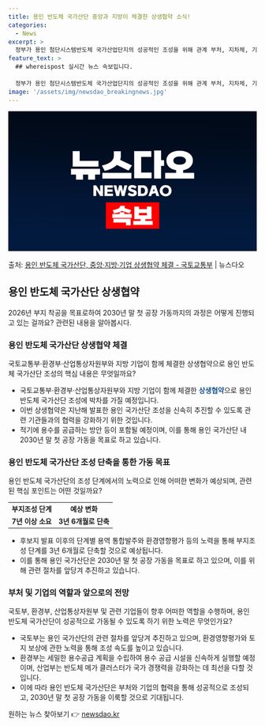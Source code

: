 ```yaml
---
title: 용인 반도체 국가산단 중앙과 지방이 체결한 상생협약 소식!
categories:
  - News
excerpt: >
  정부가 용인 첨단시스템반도체 국가산업단지의 성공적인 조성을 위해 관계 부처, 지차체, 기업과 상생협약을 체결…
feature_text: >
  ## whereispost 실시간 뉴스 속보입니다.

  정부가 용인 첨단시스템반도체 국가산업단지의 성공적인 조성을 위해 관계 부처, 지차체, 기업과 상생협약을 체결…
image: '/assets/img/newsdao_breakingnews.jpg'
---
```


![뉴스다오 속보](/assets/img/newsdao_breakingnews.jpg)

<p>출처: <a href="https://newsdao.kr/3607" rel="dofollow">용인 반도체 국가산단, 중앙·지방·기업 상생협약 체결 - 국토교통부</a> | 뉴스다오</p>

<h2 data-ke-size="size26">용인 반도체 국가산단 상생협약</h2>
<p data-ke-size="size16">2026년 부지 착공을 목표로하여 2030년 말 첫 공장 가동까지의 과정은 어떻게 진행되고 있는 걸까요? 관련된 내용을 알아봅시다.</p>

<h3>용인 반도체 국가산단 상생협약 체결</h3>
<p data-ke-size="size16">국토교통부·환경부·산업통상자원부와 지방 기업이 함께 체결한 상생협약으로 용인 반도체 국가산단 조성의 핵심 내용은 무엇일까요?</p>
<ul>
	<li>국토교통부·환경부·산업통상자원부와 지방 기업이 함께 체결한 <b><span style="color: #1a5490;">상생협약</span></b>으로 용인 반도체 국가산단 조성에 박차를 가질 예정입니다. </li>
	<li>이번 상생협약은 지난해 발표한 용인 국가산단 조성을 신속히 추진할 수 있도록 관련 기관들과의 협력을 강화하기 위한 것입니다.</li>
	<li>적기에 용수를 공급하는 방안 등이 포함될 예정이며, 이를 통해 용인 국가산단 내 2030년 말 첫 공장 가동을 목표로 하고 있습니다.</li>
</ul>

<h3>용인 반도체 국가산단 조성 단축을 통한 가동 목표</h3>
<p data-ke-size="size16">용인 반도체 국가산단의 조성 단계에서의 노력으로 인해 어떠한 변화가 예상되며, 관련된 핵심 포인트는 어떤 것일까요?</p>
<table>
	<tr>
		<td style="text-align: center; height: 17px;"><b>부지조성 단계</b></td>
		<td style="text-align: center; height: 17px;"><b>예상 변화</b></td>
	</tr>
	<tr>
		<td style="text-align: center; height: 17px;"><b>7년 이상 소요</b></td>
		<td style="text-align: center; height: 17px;"><b>3년 6개월로 단축</b></td>
	</tr>
</table>
<ul>
	<li>후보지 발표 이후의 단계별 용역 통합발주와 환경영향평가 등의 노력을 통해 부지조성 단계를 3년 6개월로 단축할 것으로 예상됩니다.</li>
	<li>이를 통해 용인 국가산단은 2030년 말 첫 공장 가동을 목표로 하고 있으며, 이를 위해 관련 절차를 앞당겨 추진하고 있습니다.</li>
</ul>

<h3>부처 및 기업의 역할과 앞으로의 전망</h3>
<p data-ke-size="size16">국토부, 환경부, 산업통상자원부 및 관련 기업들이 향후 어떠한 역할을 수행하며, 용인 반도체 국가산단이 성공적으로 가동될 수 있도록 하기 위한 노력은 무엇인가요?</p>
<ul>
	<li>국토부는 용인 국가산단의 관련 절차를 앞당겨 추진하고 있으며, 환경영향평가와 토지 보상에 관한 노력을 통해 조성 속도를 높이고 있습니다.</li>
	<li>환경부는 세밀한 용수공급 계획을 수립하여 용수 공급 시설을 신속하게 실행할 예정이며, 산업부는 반도체 메가 클러스터가 국가 경쟁력을 강화하는 데 최선을 다할 것입니다.</li>
	<li>이에 따라 용인 반도체 국가산단은 부처와 기업의 협력을 통해 성공적으로 조성되고, 2030년 말 첫 공장 가동을 이룩할 것으로 기대됩니다.</li>
</ul>

<p data-ke-size="size16"></p> 

원하는 뉴스 찾아보기 👉 <a href="https://newsdao.kr" rel="dofollow">newsdao.kr</a>


